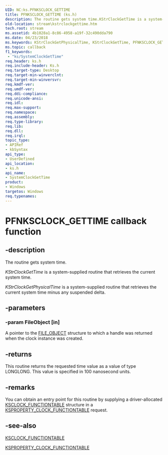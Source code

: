 ```yaml
---
UID: NC:ks.PFNKSCLOCK_GETTIME
title: PFNKSCLOCK_GETTIME (ks.h)
description: The routine gets system time.KStrClockGetTime is a system-supplied routine that retrieves the current system time.KStrClockGetPhysicalTime is a system-supplied routine that retrieves the current system time minus any suspended delta.
old-location: stream\kstrclockgettime.htm
tech.root: stream
ms.assetid: 4b1028a1-8c86-4958-a19f-32c490dda790
ms.date: 04/23/2018
ms.keywords: KStrClockGetPhysicalTime, KStrClockGetTime, PFNKSCLOCK_GETTIME, SystemClockGetTime, SystemClockGetTime routine [Streaming Media Devices], ks/SystemClockGetTime, ksfunc_a60a332c-ffc8-4969-9e81-cccaac9b5c0a.xml, stream.kstrclockgettime
ms.topic: callback
f1_keywords:
 - "ks/SystemClockGetTime"
req.header: ks.h
req.include-header: Ks.h
req.target-type: Desktop
req.target-min-winverclnt: 
req.target-min-winversvr: 
req.kmdf-ver: 
req.umdf-ver: 
req.ddi-compliance: 
req.unicode-ansi: 
req.idl: 
req.max-support: 
req.namespace: 
req.assembly: 
req.type-library: 
req.lib: 
req.dll: 
req.irql: 
topic_type:
- APIRef
- kbSyntax
api_type:
- UserDefined
api_location:
- ks.h
api_name:
- SystemClockGetTime
product:
- Windows
targetos: Windows
req.typenames: 
---
```


# PFNKSCLOCK_GETTIME callback function


## -description


The routine gets system time.

<i>KStrClockGetTime</i> is a system-supplied routine that retrieves the current system time.

<i>KStrClockGetPhysicalTime</i> is a system-supplied routine that retrieves the current system time minus any suspended delta.


## -parameters




### -param FileObject [in]

A pointer to the <a href="https://docs.microsoft.com/windows-hardware/drivers/ddi/content/wdm/ns-wdm-_file_object">FILE_OBJECT</a> structure to which a handle was returned when the clock instance was created.


## -returns



This routine returns the requested time value as a value of type LONGLONG. This value is specified in 100 nanosecond units.




## -remarks



You can obtain an entry point for this routine by supplying a driver-allocated <a href="https://docs.microsoft.com/windows-hardware/drivers/ddi/content/ks/ns-ks-ksclock_functiontable">KSCLOCK_FUNCTIONTABLE</a> structure in a <a href="https://docs.microsoft.com/windows-hardware/drivers/stream/ksproperty-clock-functiontable">KSPROPERTY_CLOCK_FUNCTIONTABLE</a> request.




## -see-also




<a href="https://docs.microsoft.com/windows-hardware/drivers/ddi/content/ks/ns-ks-ksclock_functiontable">KSCLOCK_FUNCTIONTABLE</a>



<a href="https://docs.microsoft.com/windows-hardware/drivers/stream/ksproperty-clock-functiontable">KSPROPERTY_CLOCK_FUNCTIONTABLE</a>
 

 

